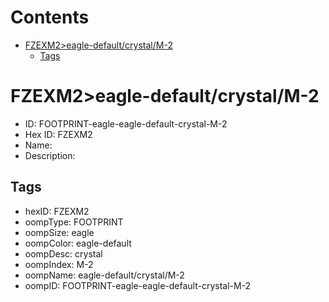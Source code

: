 



Contents
========

* [FZEXM2>eagle-default/crystal/M-2](#fzexm2eagle-defaultcrystalm-2)
	* [Tags](#tags)

# FZEXM2>eagle-default/crystal/M-2

- ID: FOOTPRINT-eagle-eagle-default-crystal-M-2
- Hex ID: FZEXM2
- Name: 
- Description: 

## Tags

- hexID: FZEXM2
- oompType: FOOTPRINT
- oompSize: eagle
- oompColor: eagle-default
- oompDesc: crystal
- oompIndex: M-2
- oompName: eagle-default/crystal/M-2
- oompID: FOOTPRINT-eagle-eagle-default-crystal-M-2
